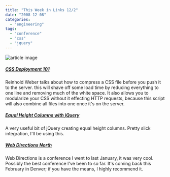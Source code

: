 ```yaml
---
title: "This Week in Links 12/2"
date: "2008-12-08"
categories: 
  - "engineering"
tags: 
  - "conference"
  - "css"
  - "jquery"
---
```


![article image](images/this-week-in-links.jpg)

##### [CSS Deployment 101](http://reinholdweber.com/?p=37)

Reinhold Weber talks about how to compress a CSS file before you push it to the server. this will shave off some load time by reducing everything to one line and removing much of the white space. It also allows you to modularize your CSS without it effecting HTTP requests, because this script will also combine all files into one once it's on the server.

##### [Equal Height Columns with jQuery](http://www.cssnewbie.com/equal-height-columns-with-jquery/)

A very useful bit of jQuery creating equal height columns. Pretty slick integration, I'll be using this.

##### [Web Directions North](http://north.webdirections.org/)

Web Directions is a conference I went to last January, it was very cool. Possibly the best conference I've been to so far. It's coming back this February in Denver; if you have the means, I highly recommend it.
